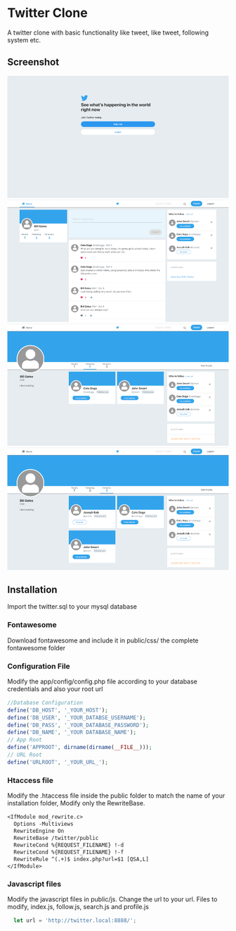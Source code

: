 # Twitter Clone

A twitter clone with basic functionality like tweet, like tweet, following system etc.

## Screenshot
![Screenshot](public/img/Twitter-Screenshot-home.png)
![Screenshot](public/img/Twitter-Screenshot-1.png)
![Screenshot](public/img/Twitter-Screenshot-2.png)
![Screenshot](public/img/Twitter-Screenshot-3.png)

## Installation
Import the twitter.sql to your mysql database 

### Fontawesome
Download fontawesome and include it in public/css/ the complete fontawesome folder

### Configuration File

Modify the app/config/config.php file according to your database credentials and also your root url

``` PHP
//Database Configuration
define('DB_HOST', '_YOUR_HOST');
define('DB_USER', '_YOUR_DATABSE_USERNAME');
define('DB_PASS', '_YOUR_DATABASE_PASSWORD');
define('DB_NAME', '_YOUR DATABASE_NAME');
// App Root 
define('APPROOT', dirname(dirname(__FILE__)));
// URL Root
define('URLROOT', '_YOUR_URL_');
```

### Htaccess file

Modify the .htaccess file inside the public folder to match the name of your installation folder, Modify only the RewriteBase.

```
<IfModule mod_rewrite.c>
  Options -Multiviews
  RewriteEngine On 
  RewriteBase /twitter/public 
  RewriteCond %{REQUEST_FILENAME} !-d 
  RewriteCond %{REQUEST_FILENAME} !-f 
  RewriteRule ^(.+)$ index.php?url=$1 [QSA,L]
</IfModule>
```

### Javascript files
Modify the javascript files in public/js. Change the url to your url. Files to modify, index.js, follow.js, search.js and profile.js
```Javascript
  let url = 'http://twitter.local:8888/';
```
